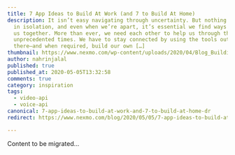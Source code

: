 ```yaml
---
title: 7 App Ideas to Build At Work (and 7 to Build At Home)
description: It isn’t easy navigating through uncertainty. But nothing happens
  in isolation, and even when we’re apart, it’s essential we find ways to bring
  us together. More than ever, we need each other to help us through these
  unprecedented times. We have to stay connected by using the tools out
  there—and when required, build our own […]
thumbnail: https://www.nexmo.com/wp-content/uploads/2020/04/Blog_Building-Communications-Apps_1200x600.png
author: nahrinjalal
published: true
published_at: 2020-05-05T13:32:58
comments: true
category: inspiration
tags:
  - video-api
  - voice-api
canonical: 7-app-ideas-to-build-at-work-and-7-to-build-at-home-dr
redirect: https://www.nexmo.com/blog/2020/05/05/7-app-ideas-to-build-at-work-and-7-to-build-at-home-dr

---
```

Content to be migrated...